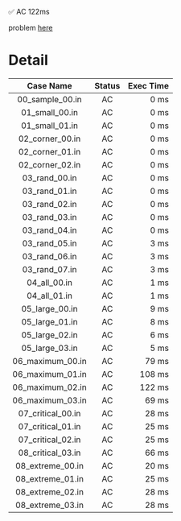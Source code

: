 ✅  AC  122ms

problem [here](https://onlinejudge.u-aizu.ac.jp/courses/library/3/DSL/2/DSL_2_H)

# Detail

| Case Name | Status | Exec Time |
|:---------:|:------:|---------:|
| 00_sample_00.in | AC | 0 ms |
| 01_small_00.in | AC | 0 ms |
| 01_small_01.in | AC | 0 ms |
| 02_corner_00.in | AC | 0 ms |
| 02_corner_01.in | AC | 0 ms |
| 02_corner_02.in | AC | 0 ms |
| 03_rand_00.in | AC | 0 ms |
| 03_rand_01.in | AC | 0 ms |
| 03_rand_02.in | AC | 0 ms |
| 03_rand_03.in | AC | 0 ms |
| 03_rand_04.in | AC | 0 ms |
| 03_rand_05.in | AC | 3 ms |
| 03_rand_06.in | AC | 3 ms |
| 03_rand_07.in | AC | 3 ms |
| 04_all_00.in | AC | 1 ms |
| 04_all_01.in | AC | 1 ms |
| 05_large_00.in | AC | 9 ms |
| 05_large_01.in | AC | 8 ms |
| 05_large_02.in | AC | 6 ms |
| 05_large_03.in | AC | 5 ms |
| 06_maximum_00.in | AC | 79 ms |
| 06_maximum_01.in | AC | 108 ms |
| 06_maximum_02.in | AC | 122 ms |
| 06_maximum_03.in | AC | 69 ms |
| 07_critical_00.in | AC | 28 ms |
| 07_critical_01.in | AC | 25 ms |
| 07_critical_02.in | AC | 25 ms |
| 08_critical_03.in | AC | 66 ms |
| 08_extreme_00.in | AC | 20 ms |
| 08_extreme_01.in | AC | 25 ms |
| 08_extreme_02.in | AC | 28 ms |
| 08_extreme_03.in | AC | 28 ms |



